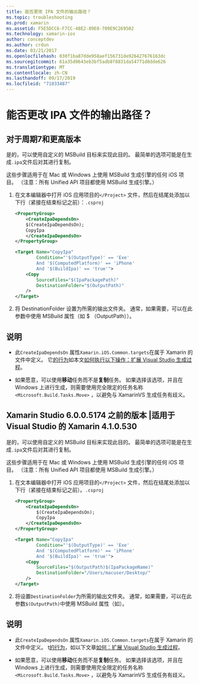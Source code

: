 ```yaml
---
title: 能否更改 IPA 文件的输出路径？
ms.topic: troubleshooting
ms.prod: xamarin
ms.assetid: F5E5DCC6-F7CC-48E2-89E8-709E9C269502
ms.technology: xamarin-ios
author: conceptdev
ms.author: crdun
ms.date: 03/21/2017
ms.openlocfilehash: 030f1ba87dde958aef156731de926427676163dc
ms.sourcegitcommit: 61a35d0643eb3bf5adb8f8831da54771d8dde626
ms.translationtype: MT
ms.contentlocale: zh-CN
ms.lasthandoff: 09/17/2019
ms.locfileid: "71033487"
---
```

# <a name="can-i-change-the-output-path-of-the-ipa-file"></a>能否更改 IPA 文件的输出路径？

## <a name="for-cycle-7-and-higher"></a>对于周期7和更高版本
是的，可以使用自定义的 MSBuild 目标来实现此目的。 最简单的选项可能是在生成`.ipa`文件后对其进行复制。

这些步骤适用于在 Mac 或 Windows 上使用 MSBuild 生成引擎的任何 iOS 项目。 （注意：所有 Unified API 项目都使用 MSBuild 生成引擎。）

1. 在文本编辑器中打开 iOS 应用项目的`</Project>` 文件，然后在结尾处添加以下行（紧接在结束标记之前）：`.csproj`

    ```xml
    <PropertyGroup>
        <CreateIpaDependsOn>
        $(CreateIpaDependsOn);
        CopyIpa
        </CreateIpaDependsOn>
    </PropertyGroup>
    
    <Target Name="CopyIpa"
            Condition="'$(OutputType)' == 'Exe'
            And '$(ComputedPlatform)' == 'iPhone'
            And '$(BuildIpa)' == 'true'">
        <Copy
            SourceFiles="$(IpaPackagePath)"
            DestinationFolder="$(OutputPath)"
        />
    </Target>
    ```

2. 将 DestinationFolder 设置为所需的输出文件夹。 通常，如果需要，可以在此参数中使用 MSBuild 属性（如 $ （OutputPath））。

## <a name="notes"></a>说明

- 此`CreateIpaDependsOn` 属性`Xamarin.iOS.Common.targets`在属于 Xamarin 的文件中定义。 它[的行为](https://docs.microsoft.com/visualstudio/msbuild/how-to-extend-the-visual-studio-build-process#overriding-predefined-targets)如本文[如何执行以下操作：扩展 Visual Studio 生成过程](https://docs.microsoft.com/visualstudio/msbuild/how-to-extend-the-visual-studio-build-process)。

- 如果愿意，可以使用**移动**任务而不是**复制**任务。 如果选择该选项，并且在 Windows 上进行生成，则需要使用完全限定的任务名称`<Microsoft.Build.Tasks.Move>` ，以避免与 XamarinVS 生成任务有歧义。

## <a name="for-versions-before-xamarin-studio-6005174--xamarin-for-visual-studio-410530"></a>Xamarin Studio 6.0.0.5174 之前的版本 |适用于 Visual Studio 的 Xamarin 4.1.0.530

是的，可以使用自定义的 MSBuild 目标来实现此目的。 最简单的选项可能是在生成`.ipa`文件后对其进行复制。

这些步骤适用于在 Mac 或 Windows 上使用 MSBuild 生成引擎的任何 iOS 项目。 （注意：所有 Unified API 项目都使用 MSBuild 生成引擎。）

1. 在文本编辑器中打开 iOS 应用项目的`</Project>` 文件，然后在结尾处添加以下行（紧接在结束标记之前）。`.csproj`

    ```xml
    <PropertyGroup>
        <CreateIpaDependsOn>
            $(CreateIpaDependsOn);
            CopyIpa
        </CreateIpaDependsOn>
    </PropertyGroup>

    <Target Name="CopyIpa"
            Condition="'$(OutputType)' == 'Exe'
            And '$(ComputedPlatform)' == 'iPhone'
            And '$(BuildIpa)' == 'true'">
        <Copy
            SourceFiles="$(OutputPath)$(IpaPackageName)"
            DestinationFolder="/Users/macuser/Desktop/"
        />
    </Target>
    ```

2. 将设置`DestinationFolder`为所需的输出文件夹。 通常，如果需要，可以在此参数`$(OutputPath)`中使用 MSBuild 属性（如）。

## <a name="notes"></a>说明

- 此`CreateIpaDependsOn` 属性`Xamarin.iOS.Common.targets`在属于 Xamarin 的文件中定义。 t[的行为](https://docs.microsoft.com/visualstudio/msbuild/how-to-extend-the-visual-studio-build-process#overriding-predefined-targets)，如以下文章[如何：扩展 Visual Studio 生成过程](https://docs.microsoft.com/visualstudio/msbuild/how-to-extend-the-visual-studio-build-process)。

- 如果愿意，可以使用**移动**任务而不是**复制**任务。 如果选择该选项，并且在 Windows 上进行生成，则需要使用完全限定的任务名称`<Microsoft.Build.Tasks.Move>` ，以避免与 XamarinVS 生成任务有歧义。
